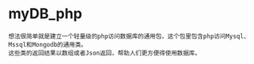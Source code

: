 myDB_php
=============
    想法很简单就是建立一个轻量级的php访问数据库的通用包，这个包里包含php访问Mysql、Mssql和Mongodb的通用类。
    这些类的返回结果以数组或者Json返回，帮助人们更方便得使用数据库。
